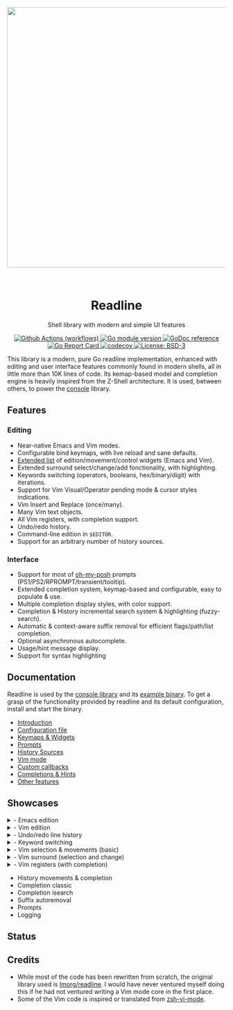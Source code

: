 
<div align="center">
  <a href="https://github.com/reeflective/readline">
    <img alt="" src="" width="600">
  </a>

  <br> <h1> Readline </h1>
  <p>  Shell library with modern and simple UI features </p>
</div>


<!-- Badges -->
<p align="center">
  <a href="https://github.com/reeflective/readline/actions/workflows/go.yml">
    <img src="https://github.com/reeflective/readline/actions/workflows/go.yml/badge.svg?branch=master"
      alt="Github Actions (workflows)" />
  </a>

  <a href="https://github.com/reeflective/readline">
    <img src="https://img.shields.io/github/go-mod/go-version/reeflective/readline.svg"
      alt="Go module version" />
  </a>

  <a href="https://pkg.go.dev/github.com/reeflective/readline">
    <img src="https://img.shields.io/badge/godoc-reference-blue.svg"
      alt="GoDoc reference" />
  </a>

  <a href="https://goreportcard.com/report/github.com/reeflective/readline">
    <img src="https://goreportcard.com/badge/github.com/reeflective/readline"
      alt="Go Report Card" />
  </a>

  <a href="https://codecov.io/gh/reeflective/readline">
    <img src="https://codecov.io/gh/reeflective/readline/branch/main/graph/badge.svg"
      alt="codecov" />
  </a>

  <a href="https://opensource.org/licenses/BSD-3-Clause">
    <img src="https://img.shields.io/badge/License-BSD_3--Clause-blue.svg"
      alt="License: BSD-3" />
  </a>
</p>

This library is a modern, pure Go readline implementation, enhanced with editing and user 
interface features commonly found in modern shells, all in little more than 10K lines of code.
Its kemap-based model and completion engine is heavily inspired from the Z-Shell architecture.
It is used, between others, to power the [console](https://github.com/reeflective/console) library.


## Features

### Editing
- Near-native Emacs and Vim modes.
- Configurable bind keymaps, with live reload and sane defaults.
- [Extended list](https://github.com/reeflective/readline/wiki/Keymaps-&-Widgets) of edition/movement/control widgets (Emacs and Vim).
- Extended surround select/change/add fonctionality, with highlighting.
- Keywords switching (operators, booleans, hex/binary/digit) with iterations.
- Support for Vim Visual/Operator pending mode & cursor styles indications.
- Vim Insert and Replace (once/many).
- Many Vim text objects.
- All Vim registers, with completion support.
- Undo/redo history.
- Command-line edition in `$EDITOR`.
- Support for an arbitrary number of history sources.

### Interface
- Support for most of [oh-my-posh](https://github.com/JanDeDobbeleer/oh-my-posh) prompts (PS1/PS2/RPROMPT/transient/tooltip).
- Extended completion system, keymap-based and configurable, easy to populate & use.
- Multiple completion display styles, with color support.
- Completion & History incremental search system & highlighting (fuzzy-search).
- Automatic & context-aware suffix removal for efficient flags/path/list completion.
- Optional asynchronous autocomplete.
- Usage/hint message display.
- Support for syntax highlighting


## Documentation

Readline is used by the [console library](https://github.com/reeflective/console) and its [example binary](https://github.com/reeflective/console/tree/main/example). To get a grasp of the 
functionality provided by readline and its default configuration, install and start the binary.

* [Introduction](https://github.com/reeflective/readline/wiki/Introduction-&-Features)
* [Configuration file](https://github.com/reeflective/readline/wiki/Configuration-File)
* [Keymaps & Widgets](https://github.com/reeflective/readline/wiki/Keymaps-&-Widgets)
* [Prompts](https://github.com/reeflective/readline/wiki/Prompts)
* [History Sources](https://github.com/reeflective/readline/wiki/History-Sources)
* [Vim mode](https://github.com/reeflective/readline/wiki/Vim-Mode)
* [Custom callbacks](https://github.com/reeflective/readline/wiki/Custom-Callbacks)
* [Completions & Hints](https://github.com/reeflective/readline/wiki/Completions-&-Hints)
* [Other features](https://github.com/reeflective/readline/wiki/Other-Features)


## Showcases

<details>
  <summary>- Emacs edition</summary>
![emacs](https://github.com/reeflective/readline/blob/assets/emacs.gif)
</details>
<details>
  <summary>- Vim edition</summary>
![vim](https://github.com/reeflective/readline/blob/assets/vim.gif)
</details>
<details>
  <summary>- Undo/redo line history </summary>
![undo](https://github.com/reeflective/readline/blob/assets/undo.gif)
</details>
<details>
  <summary>- Keyword switching </summary>
![switch-keywords](https://github.com/reeflective/readline/blob/assets/switch-keywords.gif)
</details>
<details>
  <summary>- Vim selection & movements (basic) </summary>
![vim-selection](https://github.com/reeflective/readline/blob/assets/vim-selection.gif)
</details>
<details>
  <summary>- Vim surround (selection and change) </summary>
Basic surround selection changes/adds
![vim-surround](https://github.com/reeflective/readline/blob/assets/vim-surround.gif)
Surround and change in shellwords, matching brackets, etc.
![vim-surround-2](https://github.com/reeflective/readline/blob/assets/vim-surround-2.gif)
</details>
<details>
  <summary>- Vim registers (with completion) </summary>
![vim-registers](https://github.com/reeflective/readline/blob/assets/vim-registers.gif)
</details>

- History movements & completion
- Completion classic
- Completion isearch
- Suffix autoremoval
- Prompts
- Logging


## Status


## Credits

- While most of the code has been rewritten from scratch, the original library used 
  is [lmorg/readline](https://github.com/lmorg/readline). I would have never ventured myself doing this if he had not 
  ventured writing a Vim mode core in the first place. 
- Some of the Vim code is inspired or translated from [zsh-vi-mode](https://github.com/jeffreytse/zsh-vi-mode).
